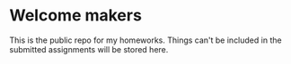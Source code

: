 # Welcome makers
This is the public repo for my homeworks.
Things can't be included in the submitted assignments will be stored here.
